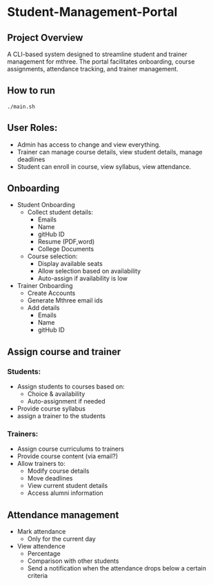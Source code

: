 # Student-Management-Portal

## Project Overview

A CLI-based system designed to streamline student and trainer management for mthree. The portal facilitates onboarding, course assignments, attendance tracking, and trainer management.


## How to run
``
./main.sh
``


## User Roles:
- Admin has access to change and view everything.
- Trainer can manage course details, view student details, manage deadlines
- Student can enroll in course, view syllabus, view attendance.


## Onboarding

- Student Onboarding
  - Collect student details:
    - Emails
    - Name
    - gitHub ID
    - Resume (PDF,word)
    - College Documents
  - Course selection:
    - Display available seats
    - Allow selection based on availability
    - Auto-assign if availability is low
- Trainer Onboarding
  - Create Accounts
  - Generate Mthree email ids
  - Add details
    - Emails
    - Name
    - gitHub ID


## Assign course and trainer

### Students:
- Assign students to courses based on:
  - Choice & availability
  - Auto-assignment if needed
- Provide course syllabus
- assign a trainer to the students

### Trainers:
- Assign course curriculums to trainers
- Provide course content (via email?)
- Allow trainers to:
  - Modify course details
  - Move deadlines
  - View current student details
  - Access alumni information


## Attendance management
- Mark attendance
  - Only for the current day
- View attendence
  - Percentage
  - Comparison with other students
  - Send a notification when the attendance drops below a certain criteria
